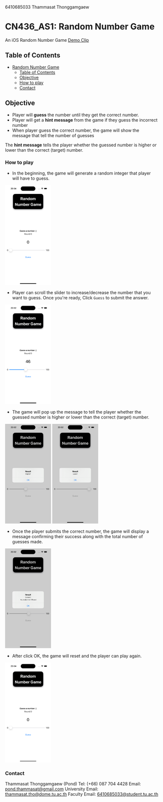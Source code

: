 6410685033 Thammasat Thonggamgaew

# CN436_AS1: Random Number Game

An iOS Random Number Game
[Demo Clip]()

## Table of Contents

- [Random Number Game](#cn436_as1-random-number-game)
  - [Table of Contents](#table-of-contents)
  - [Objective](#objective)
  - [How to play](#how-to-play)
  - [Contact](#contact)

## Objective
- Player will **guess** the number until they get the correct number.
- Player will get a **hint message** from the game if they guess the incorrect number
- When player guess the correct number, the game will show the message that tell the number of guesses

The **hint message** tells the player whether the guessed number is higher or lower than the correct (target) number.

### How to play

- In the beginning, the game will generate a random integer that player will have to guess.
<img src="media/start.png" width=30%>

- Player can scroll the slider to increase/decrease the number that you want to guess. Once you're ready, Click `Guess` to submit the answer.
<img src="media/firstGuess.png" width=30%>

- The game will pop up the message to tell the player whether the guessed number is higher or lower than the correct (target) number.
<img src="media/higher.png" width=30%>
<img src="media/lower.png" width=30%>

- Once the player submits the correct number, the game will display a message confirming their success along with the total number of guesses made.
<img src="media/correct.png" width=30%>

- After click OK, the game will reset and the player can play again.
<img src="media/restart.png" width=30%>

### Contact
Thammasat Thonggamgaew (Pond)
Tel: (+66) 087 704 4428
Email: pond.thammasat@gmail.com
University Email: thammasat.tho@dome.tu.ac.th
Faculty Email: 6410685033@student.tu.ac.th